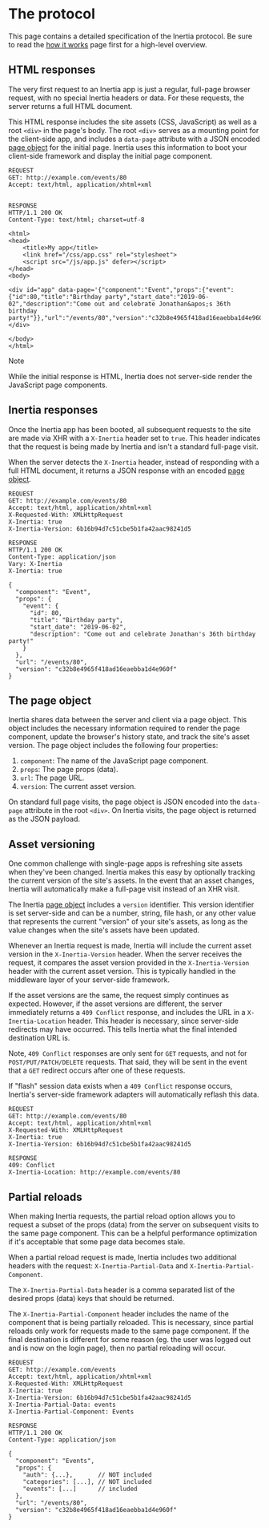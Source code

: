 # The protocol

This page contains a detailed specification of the Inertia protocol. Be sure to read the [how it works](/guide/how-it-works.md) page first for a high-level overview.

## HTML responses

The very first request to an Inertia app is just a regular, full-page browser request, with no special Inertia headers or data. For these requests, the server returns a full HTML document.

This HTML response includes the site assets (CSS, JavaScript) as well as a root `<div>` in the page's body. The root `<div>` serves as a mounting point for the client-side app, and includes a `data-page` attribute with a JSON encoded [page object] for the initial page. Inertia uses this information to boot your client-side framework and display the initial page component.

```http
REQUEST
GET: http://example.com/events/80
Accept: text/html, application/xhtml+xml


RESPONSE
HTTP/1.1 200 OK
Content-Type: text/html; charset=utf-8

<html>
<head>
    <title>My app</title>
    <link href="/css/app.css" rel="stylesheet">
    <script src="/js/app.js" defer></script>
</head>
<body>

<div id="app" data-page='{"component":"Event","props":{"event":{"id":80,"title":"Birthday party","start_date":"2019-06-02","description":"Come out and celebrate Jonathan&apos;s 36th birthday party!"}},"url":"/events/80","version":"c32b8e4965f418ad16eaebba1d4e960f"}'></div>

</body>
</html>
```

> [!NOTE]
> While the initial response is HTML, Inertia does not server-side render the JavaScript page components.

## Inertia responses

Once the Inertia app has been booted, all subsequent requests to the site are made via XHR with a `X-Inertia` header set to `true`. This header indicates that the request is being made by Inertia and isn't a standard full-page visit.

When the server detects the `X-Inertia` header, instead of responding with a full HTML document, it returns a JSON response with an encoded [page object].

```http
REQUEST
GET: http://example.com/events/80
Accept: text/html, application/xhtml+xml
X-Requested-With: XMLHttpRequest
X-Inertia: true
X-Inertia-Version: 6b16b94d7c51cbe5b1fa42aac98241d5

RESPONSE
HTTP/1.1 200 OK
Content-Type: application/json
Vary: X-Inertia
X-Inertia: true

{
  "component": "Event",
  "props": {
    "event": {
      "id": 80,
      "title": "Birthday party",
      "start_date": "2019-06-02",
      "description": "Come out and celebrate Jonathan's 36th birthday party!"
    }
  },
  "url": "/events/80",
  "version": "c32b8e4965f418ad16eaebba1d4e960f"
}
```

## The page object

Inertia shares data between the server and client via a page object. This object includes the necessary information required to render the page component, update the browser's history state, and track the site's asset version. The page object includes the following four properties:

1. `component`: The name of the JavaScript page component.
2. `props`: The page props (data).
3. `url`: The page URL.
4. `version`: The current asset version.

On standard full page visits, the page object is JSON encoded into the `data-page` attribute in the root `<div>`. On Inertia visits, the page object is returned as the JSON payload.

## Asset versioning

One common challenge with single-page apps is refreshing site assets when they've been changed. Inertia makes this easy by optionally tracking the current version of the site's assets. In the event that an asset changes, Inertia will automatically make a full-page visit instead of an XHR visit.

The Inertia [page object] includes a `version` identifier. This version identifier is set server-side and can be a number, string, file hash, or any other value that represents the current "version" of your site's assets, as long as the value changes when the site's assets have been updated.

Whenever an Inertia request is made, Inertia will include the current asset version in the `X-Inertia-Version` header. When the server receives the request, it compares the asset version provided in the `X-Inertia-Version` header with the current asset version. This is typically handled in the middleware layer of your server-side framework.

If the asset versions are the same, the request simply continues as expected. However, if the asset versions are different, the server immediately returns a `409 Conflict` response, and includes the URL in a `X-Inertia-Location` header. This header is necessary, since server-side redirects may have occurred. This tells Inertia what the final intended destination URL is.

Note, `409 Conflict` responses are only sent for `GET` requests, and not for `POST/PUT/PATCH/DELETE` requests. That said, they will be sent in the event that a `GET` redirect occurs after one of these requests.

If "flash" session data exists when a `409 Conflict` response occurs, Inertia's server-side framework adapters will automatically reflash this data.

```http
REQUEST
GET: http://example.com/events/80
Accept: text/html, application/xhtml+xml
X-Requested-With: XMLHttpRequest
X-Inertia: true
X-Inertia-Version: 6b16b94d7c51cbe5b1fa42aac98241d5

RESPONSE
409: Conflict
X-Inertia-Location: http://example.com/events/80
```

## Partial reloads

When making Inertia requests, the partial reload option allows you to request a subset of the props (data) from the server on subsequent visits to the same page component. This can be a helpful performance optimization if it's acceptable that some page data becomes stale.

When a partial reload request is made, Inertia includes two additional headers with the request: `X-Inertia-Partial-Data` and `X-Inertia-Partial-Component`.

The `X-Inertia-Partial-Data` header is a comma separated list of the desired props (data) keys that should be returned.

The `X-Inertia-Partial-Component` header includes the name of the component that is being partially reloaded. This is necessary, since partial reloads only work for requests made to the same page component. If the final destination is different for some reason (eg. the user was logged out and is now on the login page), then no partial reloading will occur.

```http
REQUEST
GET: http://example.com/events
Accept: text/html, application/xhtml+xml
X-Requested-With: XMLHttpRequest
X-Inertia: true
X-Inertia-Version: 6b16b94d7c51cbe5b1fa42aac98241d5
X-Inertia-Partial-Data: events
X-Inertia-Partial-Component: Events

RESPONSE
HTTP/1.1 200 OK
Content-Type: application/json

{
  "component": "Events",
  "props": {
    "auth": {...},       // NOT included
    "categories": [...], // NOT included
    "events": [...]      // included
  },
  "url": "/events/80",
  "version": "c32b8e4965f418ad16eaebba1d4e960f"
}
```

[page object]: #the-page-object
